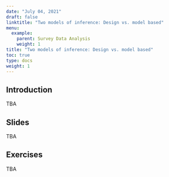 ```yaml
---
date: "July 04, 2021"
draft: false
linktitle: "Two models of inference: Design vs. model based"
menu:
  example:
    parent: Survey Data Analysis
    weight: 1
title: "Two models of inference: Design vs. model based"
toc: true
type: docs
weight: 1
---
```


## Introduction

TBA

## Slides

TBA

## Exercises

TBA
